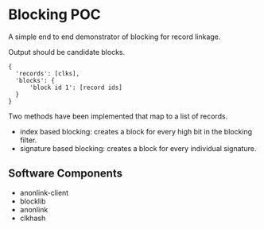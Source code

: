 
# Blocking POC 

A simple end to end demonstrator of blocking for record linkage.

Output should be candidate blocks.

```
{
  'records': [clks],
  'blocks': {
      'block id 1': [record ids]
  }
}
```

Two methods have been implemented that map to a list of records.

- index based blocking: creates a block for every high bit in the
  blocking filter.
- signature based blocking: creates a block for every individual
  signature.
  
## Software Components

- anonlink-client
- blocklib
- anonlink
- clkhash
